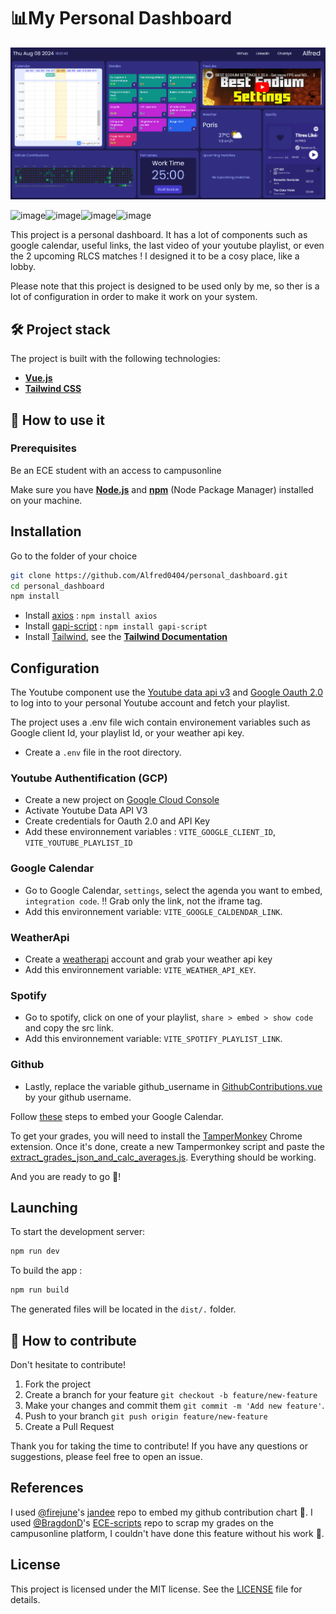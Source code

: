 # 📊My Personal Dashboard
![image](image/README/screenshot.png)

![image](https://img.shields.io/badge/Vite-B73BFE?style=for-the-badge&logo=vite&logoColor=FFD62E)![image](https://img.shields.io/badge/Vue%20js-35495E?style=for-the-badge&logo=vuedotjs&logoColor=4FC08D)![image](https://img.shields.io/badge/Tailwind_CSS-38B2AC?style=for-the-badge&logo=tailwind-css&logoColor=white)![image](https://img.shields.io/badge/npm-CB3837?style=for-the-badge&logo=npm&logoColor=white)

This project is a personal dashboard. It has a lot of components such as google calendar, useful links, the last video of your youtube playlist, or even the 2 upcoming RLCS matches ! I designed it to be a cosy place, like a lobby.

Please note that this project is designed to be used only by me, so ther is a lot of configuration in order to make it work on your system.

## 🛠️ Project stack

The project is built with the following technologies:

- **[Vue.js](https://vuejs.org/)**
- **[Tailwind CSS](https://tailwindcss.com/)**

## 🚀 How to use it

### Prerequisites

Be an ECE student with an access to campusonline

Make sure you have **[Node.js](https://nodejs.org/fr)** and **[npm](https://www.npmjs.com/)** (Node Package Manager) installed on your machine.

## Installation

Go to the folder of your choice

```bash
git clone https://github.com/Alfred0404/personal_dashboard.git
cd personal_dashboard
npm install
```

- Install [axios](https://www.npmjs.com/package/axios) : `npm install axios`
- Install [gapi-script](https://www.npmjs.com/package/gapi-script) : `npm install gapi-script`
- Install [Tailwind](https://tailwindcss.com/), see the **[Tailwind Documentation](https://tailwindcss.com/docs/guides/vite#vue)**

## Configuration

The Youtube component use the [Youtube data api v3](https://developers.google.com/youtube/v3/docs?hl=en) and [Google Oauth 2.0](https://developers.google.com/identity/protocols/oauth2?hl=en) to log into to your personal Youtube account and fetch your playlist.

The project uses a .env file wich contain environement variables such as Google client Id, your playlist Id, or your weather api key.
- Create a `.env` file in the root directory.

### Youtube Authentification (GCP)
- Create a new project on [Google Cloud Console](https://console.cloud.google.com)
- Activate Youtube Data API V3
- Create credentials for Oauth 2.0 and API Key
- Add these environnement variables : `VITE_GOOGLE_CLIENT_ID`, `VITE_YOUTUBE_PLAYLIST_ID`

### Google Calendar
- Go to Google Calendar, `settings`, select the agenda you want to embed, `integration code`. ‼️ Grab only the link, not the iframe tag.
- Add this environnement variable: `VITE_GOOGLE_CALDENDAR_LINK`.

### WeatherApi
- Create a [weatherapi](https://www.weatherapi.com/) account and grab your weather api key
- Add this environnement variable: `VITE_WEATHER_API_KEY`.

### Spotify
- Go to spotify, click on one of your playlist, `share > embed > show code` and copy the src link.
- Add this environnement variable: `VITE_SPOTIFY_PLAYLIST_LINK`.

### Github
- Lastly, replace the variable github_username in [GithubContributions.vue](/src/components/GithubContributions.vue) by your github username.


Follow [these](https://support.google.com/calendar/answer/41207?hl=en) steps to embed your Google Calendar.

To get your grades, you will need to install the [TamperMonkey](https://chromewebstore.google.com/detail/tampermonkey/dhdgffkkebhmkfjojejmpbldmpobfkfo) Chrome extension.
Once it's done, create a new Tampermonkey script and paste the [extract_grades_json_and_calc_averages.js](/src/tampermonkey/extract_grades_json_and_calc_averages.js).
Everything should be working.

And you are ready to go 🚀!

## Launching

To start the development server:

```bash
npm run dev
```

To build the app :

```bash
npm run build
```

The generated files will be located in the `dist/.` folder.

## 🤝 How to contribute

Don't hesitate to contribute!

1. Fork the project
2. Create a branch for your feature
   `git checkout -b feature/new-feature`
3. Make your changes and commit them
   `git commit -m 'Add new feature'`.
4. Push to your branch
   `git push origin feature/new-feature`
5. Create a Pull Request

Thank you for taking the time to contribute! If you have any questions or suggestions, please feel free to open an issue.

## References

I used [@firejune](https://github.com/firejune)'s [jandee](https://github.com/firejune/jandee) repo to embed my github contribution chart 🤝.
I used [@BragdonD](https://github.com/BragdonD)'s [ECE-scripts](https://github.com/BragdonD/ECE-Scripts) repo to scrap my grades on the campusonline platform, I couldn't have done this feature without his work 🤝.

## License

This project is licensed under the MIT license. See the [LICENSE](LICENSE) file for details.
